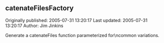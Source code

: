 ## catenateFilesFactory 
Originally published: 2005-07-31 13:20:17 
Last updated: 2005-07-31 13:20:17 
Author: Jim Jinkins 
 
Generate a catenateFiles function parameterized for\ncommon variations.